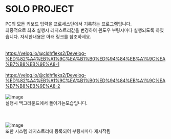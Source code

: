 # SOLO PROJECT <br>
PC의 모든 키보드 입력을 프로세스단에서 기록하는 프로그램입니다.<br>
최종적으로 최초 실행시 레지스트리값을 변경하여 윈도우 부팅시마다 실행되도록 하였습니다. 자세한내용은 아래 링크를 참조하세요.<br><br><br>
https://velog.io/@cldhfleks2/Develog-%ED%82%A4%EB%A1%9C%EA%B1%B0%ED%94%84%EB%A1%9C%EA%B7%B8%EB%9E%A8-1<br><br>
https://velog.io/@cldhfleks2/Develog-%ED%82%A4%EB%A1%9C%EA%B1%B0%ED%94%84%EB%A1%9C%EA%B7%B8%EB%9E%A8-2<br><br>
![image](https://github.com/user-attachments/assets/990e9d3f-02a2-45a1-8d78-be443407ddbe)<br>
실행시 백그라운드에서 돌아가는모습입니다.<br><br><br><br>
![image](https://github.com/user-attachments/assets/11f0e827-aeac-4ce2-9f10-a45298a882ee)<br>
또한 시스템 레지스트리에 등록되어 부팅시마다 재시작됨<br><br><br><br>


